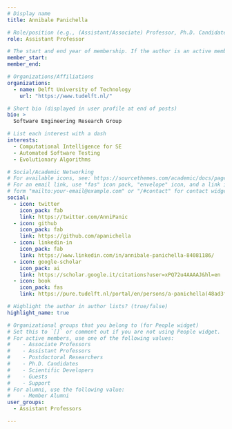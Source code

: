 ```yaml
---
# Display name
title: Annibale Panichella

# Role/position (e.g., (Assistant/Associate) Professor, Ph.D. Candidate)
role: Assistant Professor

# The start and end year of membership. If the author is an active member, leave member_end empty. Otherwise, fill in.
member_start: 
member_end: 

# Organizations/Affiliations
organizations:
  - name: Delft University of Technology
    url: "https://www.tudelft.nl/"

# Short bio (displayed in user profile at end of posts)
bio: >
  Software Engineering Research Group

# List each interest with a dash
interests:
  - Computational Intelligence for SE
  - Automated Software Testing
  - Evolutionary Algorithms

# Social/Academic Networking
# For available icons, see: https://sourcethemes.com/academic/docs/page-builder/#icons
# For an email link, use "fas" icon pack, "envelope" icon, and a link in the
# form "mailto:your-email@example.com" or "/#contact" for contact widget.
social:
  - icon: twitter
    icon_pack: fab
    link: https://twitter.com/AnniPanic
  - icon: github
    icon_pack: fab
    link: https://github.com/apanichella
  - icon: linkedin-in
    icon_pack: fab
    link: https://www.linkedin.com/in/annibale-panichella-84081186/
  - icon: google-scholar
    icon_pack: ai
    link: https://scholar.google.it/citations?user=xPQ72u4AAAAJ&hl=en
  - icon: book
    icon_pack: fas
    link: https://pure.tudelft.nl/portal/en/persons/a-panichella(48ad3f35-3014-4bab-a9e9-4ba228749fdd)/publications.html?pageSize=100&page=0

# Highlight the author in author lists? (true/false)
highlight_name: true

# Organizational groups that you belong to (for People widget)
# Set this to `[]` or comment out if you are not using People widget.
# For active members, use one of the following values: 
#    - Associate Professors
#    - Assistant Professors
#    - Postdoctoral Researchers
#    - Ph.D. Candidates
#    - Scientific Developers
#    - Guests
#    - Support
# For alumni, use the following value:
#    - Member Alumni
user_groups:
  - Assistant Professors

---
```

